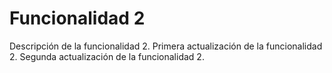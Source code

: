 # Funcionalidad 2
Descripción de la funcionalidad 2.
Primera actualización de la funcionalidad 2.
Segunda actualización de la funcionalidad 2.
